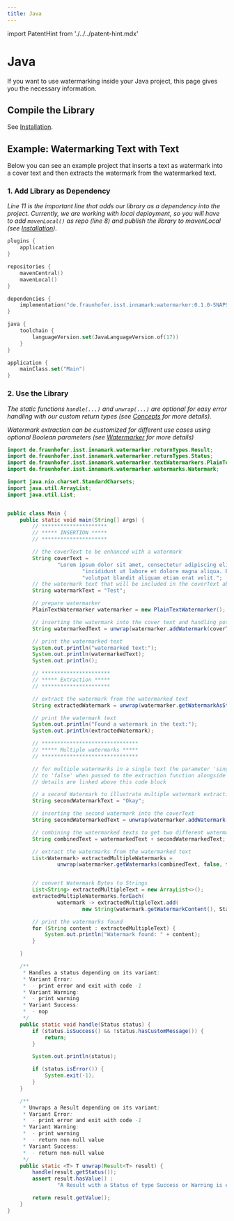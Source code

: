 ```yaml
---
title: Java
---
```


<!--
 Copyright (c) 2024 Fraunhofer-Gesellschaft zur Förderung der angewandten Forschung e.V.

 This work is licensed under the Fraunhofer License (on the basis of the MIT license)
 that can be found in the LICENSE file.
-->

import PatentHint from './../../patent-hint.mdx'

<PatentHint components={props.components} />

# Java
If you want to use watermarking inside your Java project, this page gives you the necessary
information.

## Compile the Library
See [Installation](../installation).

## Example: Watermarking Text with Text
Below you can see an example project that inserts a text as watermark into a cover text and then
extracts the watermark from the watermarked text.

### 1. Add Library as Dependency
*Line 11 is the important line that adds our library as a dependency into the project. Currently, we
are working with local deployment, so you will have to add `mavenLocal()` as repo (line 8) and
publish the library to mavenLocal (see [Installation](../installation)).*
```kt title="build.gradle.kts" showLineNumbers
plugins {
    application
}

repositories {
    mavenCentral()
    mavenLocal()
}

dependencies {
    implementation("de.fraunhofer.isst.innamark:watermarker:0.1.0-SNAPSHOT")
}

java {
    toolchain {
        languageVersion.set(JavaLanguageVersion.of(17))
    }
}

application {
    mainClass.set("Main")
}
```

### 2. Use the Library
*The static functions `handle(...)` and `unwrap(...)` are optional for easy error handling with our
custom return types (see [Concepts](../../../development/watermarker/concepts/#error-handling-1)
for more details).*

*Watermark extraction can be customized for different use cases using optional Boolean parameters
(see [Watermarker](../#extraction-customization) for more details)*

```java title="src/main/java/Main.java" showLineNumbers
import de.fraunhofer.isst.innamark.watermarker.returnTypes.Result;
import de.fraunhofer.isst.innamark.watermarker.returnTypes.Status;
import de.fraunhofer.isst.innamark.watermarker.textWatermarkers.PlainTextWatermarker;
import de.fraunhofer.isst.innamark.watermarker.watermarks.Watermark;

import java.nio.charset.StandardCharsets;
import java.util.ArrayList;
import java.util.List;


public class Main {
    public static void main(String[] args) {
        // *********************
        // ***** INSERTION *****
        // *********************

        // the coverText to be enhanced with a watermark
        String coverText =
                "Lorem ipsum dolor sit amet, consectetur adipiscing elit, sed do eiusmod tempor " +
                        "incididunt ut labore et dolore magna aliqua. Blandit volutpat maecenas " +
                        "volutpat blandit aliquam etiam erat velit.";
        // the watermark text that will be included in the coverText above
        String watermarkText = "Test";

        // prepare watermarker
        PlainTextWatermarker watermarker = new PlainTextWatermarker();

        // inserting the watermark into the cover text and handling potential errors and warnings
        String watermarkedText = unwrap(watermarker.addWatermark(coverText, watermarkText));

        // print the watermarked text
        System.out.println("watermarked text:");
        System.out.println(watermarkedText);
        System.out.println();

        // **********************
        // ***** Extraction *****
        // **********************

        // extract the watermark from the watermarked text
        String extractedWatermark = unwrap(watermarker.getWatermarkAsString(watermarkedText));

        // print the watermark text
        System.out.println("Found a watermark in the text:");
        System.out.println(extractedWatermark);

        // *******************************
        // ***** Multiple watermarks *****
        // *******************************

        // for multiple watermarks in a single text the parameter 'singleWatermark' must be set
        // to 'false' when passed to the extraction function alongside the watermarked text,
        // details are linked above this code block

        // a second Watermark to illustrate multiple watermark extraction
        String secondWatermarkText = "Okay";

        // inserting the second watermark into the coverText
        String secondWatermarkedText = unwrap(watermarker.addWatermark(coverText, secondWatermarkText));

        // combining the watermarked texts to get two different watermarks in one Text
        String combinedText = watermarkedText + secondWatermarkedText;

        // extract the watermarks from the watermarked text
        List<Watermark> extractedMultipleWatermarks =
                unwrap(watermarker.getWatermarks(combinedText, false, false));


        // convert Watermark Bytes to Strings
        List<String> extractedMultipleText = new ArrayList<>();
        extractedMultipleWatermarks.forEach(
                watermark -> extractedMultipleText.add(
                        new String(watermark.getWatermarkContent(), StandardCharsets.UTF_8)));

        // print the watermarks found
        for (String content : extractedMultipleText) {
            System.out.println("Watermark found: " + content);
        }

    }

    /**
     * Handles a status depending on its variant:
     * Variant Error:
     *  - print error and exit with code -1
     * Variant Warning:
     *  - print warning
     * Variant Success:
     *  - nop
     */
    public static void handle(Status status) {
        if (status.isSuccess() && !status.hasCustomMessage()) {
            return;
        }

        System.out.println(status);

        if (status.isError()) {
            System.exit(-1);
        }
    }

    /**
     * Unwraps a Result depending on its variant:
     * Variant Error:
     *  - print error and exit with code -1
     * Variant Warning:
     *  - print warning
     *  - return non-null value
     * Variant Success:
     *  - return non-null value
     */
    public static <T> T unwrap(Result<T> result) {
        handle(result.getStatus());
        assert result.hasValue() :
                "A Result with a Status of type Success or Warning is expected to have a value";

        return result.getValue();
    }
}
```

